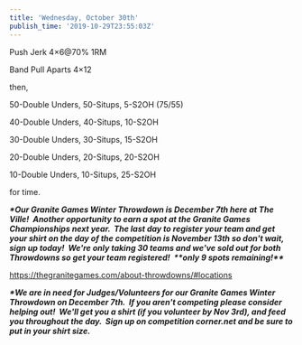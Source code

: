 ```yaml
---
title: 'Wednesday, October 30th'
publish_time: '2019-10-29T23:55:03Z'
---
```


Push Jerk 4×6\@70% 1RM

Band Pull Aparts 4×12

then,

50-Double Unders, 50-Situps, 5-S2OH (75/55)

40-Double Unders, 40-Situps, 10-S2OH

30-Double Unders, 30-Situps, 15-S2OH

20-Double Unders, 20-Situps, 20-S2OH

10-Double Unders, 10-Situps, 25-S2OH

for time.

***\*Our Granite Games Winter Throwdown is December 7th here at The
Ville!  Another opportunity to earn a spot at the Granite Games
Championships next year.  The last day to register your team and get
your shirt on the day of the competition is November 13th so don't wait,
sign up today!  We're only taking 30 teams and we've sold out for both
Throwdowns so get your team registered!  \*\*only 9 spots
remaining!\*\****

<https://thegranitegames.com/about-throwdowns/#locations>

***\*We are in need for Judges/Volunteers for our Granite Games Winter
Throwdown on December 7th.  If you aren't competing please consider
helping out!  We'll get you a shirt (if you volunteer by Nov 3rd), and
feed you throughout the day.  Sign up on competition corner.net and be
sure to put in your shirt size.***
